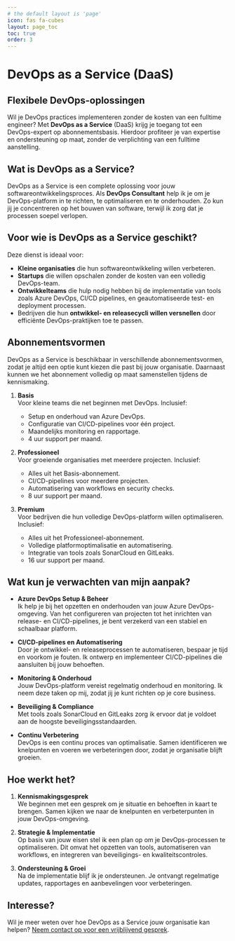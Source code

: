 ```yaml
---
# the default layout is 'page'
icon: fas fa-cubes
layout: page_toc
toc: true
order: 3
---
```


# DevOps as a Service (DaaS)

## Flexibele DevOps-oplossingen

Wil je DevOps practices implementeren zonder de kosten van een fulltime
engineer? Met **DevOps as a Service** (DaaS) krijg je toegang
tot een DevOps-expert op abonnementsbasis. Hierdoor profiteer je van expertise en
ondersteuning op maat, zonder de verplichting van een fulltime aanstelling.

## Wat is DevOps as a Service?

DevOps as a Service is een complete oplossing voor jouw softwareontwikkelingsproces.
Als **DevOps Consultant** help ik je om je DevOps-platform in te richten,
te optimaliseren en te onderhouden. Zo kun jij je concentreren op het
bouwen van software, terwijl ik zorg dat je processen soepel verlopen.

## Voor wie is DevOps as a Service geschikt?

Deze dienst is ideaal voor:

- **Kleine organisaties** die hun softwareontwikkeling willen verbeteren.
- **Startups** die willen opschalen zonder de kosten van een volledig DevOps-team.
- **Ontwikkelteams** die hulp nodig hebben bij de implementatie van tools zoals
  Azure DevOps, CI/CD pipelines, en geautomatiseerde test- en deployment processen.
- Bedrijven die hun **ontwikkel- en releasecycli willen versnellen** door efficiënte
  DevOps-praktijken toe te passen.

## Abonnementsvormen

DevOps as a Service is beschikbaar in verschillende abonnementsvormen, zodat je
altijd een optie kunt kiezen die past bij jouw organisatie. Daarnaast kunnen we
het abonnement volledig op maat samenstellen tijdens de kennismaking.

1. **Basis**  
   Voor kleine teams die net beginnen met DevOps. Inclusief:
   - Setup en onderhoud van Azure DevOps.
   - Configuratie van CI/CD-pipelines voor één project.
   - Maandelijks monitoring en rapportage.
   - 4 uur support per maand.

2. **Professioneel**  
   Voor groeiende organisaties met meerdere projecten. Inclusief:
   - Alles uit het Basis-abonnement.
   - CI/CD-pipelines voor meerdere projecten.
   - Automatisering van workflows en security checks.
   - 8 uur support per maand.

3. **Premium**  
   Voor bedrijven die hun volledige DevOps-platform willen optimaliseren. Inclusief:
   - Alles uit het Professioneel-abonnement.
   - Volledige platformoptimalisatie en automatisering.
   - Integratie van tools zoals SonarCloud en GitLeaks.
   - 16 uur support per maand.

## Wat kun je verwachten van mijn aanpak?

- **Azure DevOps Setup & Beheer**  
  Ik help je bij het opzetten en onderhouden van jouw Azure DevOps-omgeving. Van
  het configureren van projecten tot het inrichten van release- en
  CI/CD-pipelines, je bent verzekerd van een stabiel en schaalbaar platform.

- **CI/CD-pipelines en Automatisering**  
  Door je ontwikkel- en releaseprocessen te automatiseren, bespaar je tijd en voorkom
  je fouten. Ik ontwerp en implementeer CI/CD-pipelines die aansluiten bij jouw
  behoeften.

- **Monitoring & Onderhoud**  
  Jouw DevOps-platform vereist regelmatig onderhoud en monitoring. Ik neem deze taken
  op mij, zodat jij je kunt richten op je core business.

- **Beveiliging & Compliance**  
  Met tools zoals SonarCloud en GitLeaks zorg ik ervoor dat je voldoet aan de hoogste
  beveiligingsstandaarden.

- **Continu Verbetering**  
  DevOps is een continu proces van optimalisatie. Samen identificeren we
  knelpunten en voeren we verbeteringen door, zodat je organisatie blijft groeien.

## Hoe werkt het?

1. **Kennismakingsgesprek**  
   We beginnen met een gesprek om je situatie en behoeften in kaart te brengen. Samen
   kijken we naar de knelpunten en verbeterpunten in jouw DevOps-omgeving.

2. **Strategie & Implementatie**  
   Op basis van jouw eisen stel ik een plan op om je DevOps-processen te optimaliseren.
   Dit omvat het opzetten van tools, automatiseren van workflows, en integreren van
   beveiligings- en kwaliteitscontroles.

3. **Ondersteuning & Groei**  
   Na de implementatie blijf ik je ondersteunen. Je ontvangt regelmatige updates,
   rapportages en aanbevelingen voor verbeteringen.

## Interesse?

Wil je meer weten over hoe DevOps as a Service jouw organisatie kan helpen? [Neem
contact op voor een vrijblijvend gesprek](mailto:info@mikebeemsterboer.nl).
